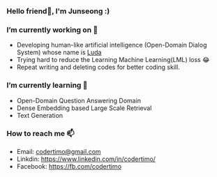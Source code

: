 ### Hello friend👋, I'm Junseong :)

### I’m currently working on 🔭 

- Developing human-like artificial intelligence (Open-Domain Dialog System) whose name is [Luda](https://luda.ai/)
- Trying hard to reduce the Learning Machine Learning(LML) loss 😂
- Repeat writing and deleting codes for better coding skill.

### I’m currently learning 🌱

- Open-Domain Question Answering Domain
- Dense Embedding based Large Scale Retrieval
- Text Generation

### How to reach me 📫

- Email: [codertimo@gmail.com](mailto:codertimo@gmail.com)
- Linkdin: https://www.linkedin.com/in/codertimo/
- Facebook: https://fb.com/codertimo

